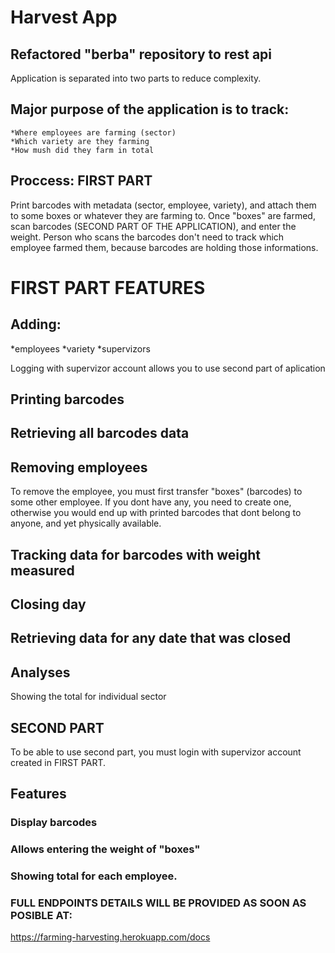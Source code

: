 # Harvest App

## Refactored "berba" repository to rest api

Application is separated into two parts to reduce complexity.

## Major purpose of the application is to track:

    *Where employees are farming (sector)
    *Which variety are they farming
    *How mush did they farm in total
    
## Proccess: FIRST PART
Print barcodes with metadata (sector, employee, variety), and attach them to some boxes or whatever they are farming to.
Once "boxes" are farmed, scan barcodes (SECOND PART OF THE APPLICATION), and enter the weight. Person who scans the barcodes don't need to track which
employee farmed them, because barcodes are holding those informations.
    

# FIRST PART FEATURES

## Adding:
   *employees
   *variety 
   *supervizors 
   
Logging with supervizor account allows you to use second part of aplication

## Printing barcodes
## Retrieving all barcodes data
## Removing employees
To remove the employee, you must first transfer "boxes" (barcodes) to some other employee.
If you dont have any, you need to create one, otherwise you would end up with printed barcodes that dont belong to anyone, and
yet physically available.

## Tracking data for barcodes with weight measured
## Closing day
## Retrieving data for any date that was closed
## Analyses
Showing the total for individual sector

## SECOND PART
To be able to use second part, you must login with supervizor account created in FIRST PART.

## Features
### Display barcodes
### Allows entering the weight of "boxes"
### Showing total for each employee.


### FULL ENDPOINTS DETAILS WILL BE PROVIDED AS SOON AS POSIBLE AT:
https://farming-harvesting.herokuapp.com/docs
